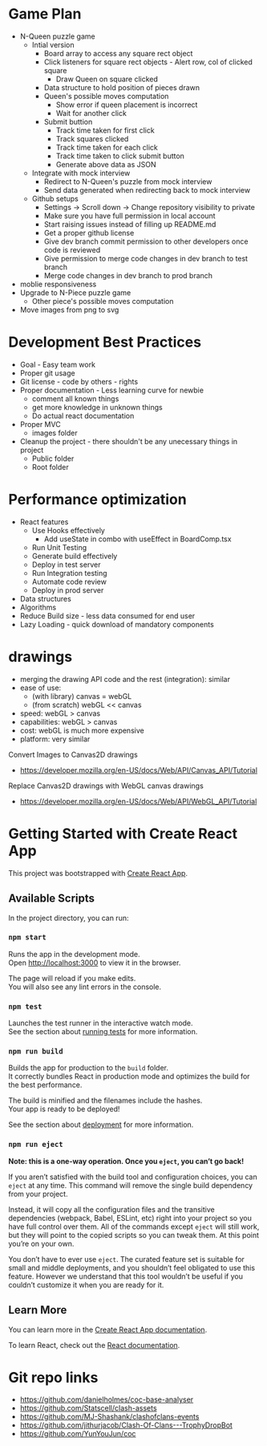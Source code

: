 # Game Plan
* N-Queen puzzle game
    * Intial version
        * Board array to access any square rect object
        * Click listeners for square rect objects - Alert row, col of clicked square
            * Draw Queen on square clicked
        * Data structure to hold position of pieces drawn
        * Queen's possible moves computation
            * Show error if queen placement is incorrect
            * Wait for another click
        * Submit buttion
            * Track time taken for first click
            * Track squares clicked
            * Track time taken for each click
            * Track time taken to click submit button
            * Generate above data as JSON
    * Integrate with mock interview
        * Redirect to N-Queen's puzzle from mock interview
        * Send data generated when redirecting back to mock interview
    * Github setups
        * Settings -> Scroll down -> Change repository visibility to private
        * Make sure you have full permission in local account
        * Start raising issues instead of filling up README.md
        * Get a proper github license
        * Give dev branch commit permission to other developers once code is reviewed
        * Give permission to merge code changes in dev branch to test branch
        * Merge code changes in dev branch to prod branch
* moblie responsiveness
* Upgrade to N-Piece puzzle game
    * Other piece's possible moves computation
* Move images from png to svg

# Development Best Practices
* Goal - Easy team work
* Proper git usage
* Git license - code by others - rights
* Proper documentation - Less learning curve for newbie
    * comment all known things
    * get more knowledge in unknown things
    * Do actual react documentation
* Proper MVC
    * images folder
* Cleanup the project - there shouldn't be any unecessary things in project
    * Public folder
    * Root folder

# Performance optimization
* React features
    * Use Hooks effectively
        * Add useState in combo with useEffect in BoardComp.tsx
    * Run Unit Testing
    * Generate build effectively
    * Deploy in test server
    * Run Integration testing
    * Automate code review
    * Deploy in prod server
* Data structures
* Algorithms
* Reduce Build size - less data consumed for end user
* Lazy Loading - quick download of mandatory components

# drawings
* merging the drawing API code and the rest (integration): similar
* ease of use:
    * (with library) canvas = webGL
    * (from scratch) webGL << canvas
* speed: webGL > canvas
* capabilities: webGL > canvas
* cost: webGL is much more expensive
* platform: very similar

Convert Images to Canvas2D drawings
* https://developer.mozilla.org/en-US/docs/Web/API/Canvas_API/Tutorial

Replace Canvas2D drawings with WebGL canvas drawings
* https://developer.mozilla.org/en-US/docs/Web/API/WebGL_API/Tutorial

# Getting Started with Create React App

This project was bootstrapped with [Create React App](https://github.com/facebook/create-react-app).

## Available Scripts

In the project directory, you can run:

### `npm start`

Runs the app in the development mode.\
Open [http://localhost:3000](http://localhost:3000) to view it in the browser.

The page will reload if you make edits.\
You will also see any lint errors in the console.

### `npm test`

Launches the test runner in the interactive watch mode.\
See the section about [running tests](https://facebook.github.io/create-react-app/docs/running-tests) for more information.

### `npm run build`

Builds the app for production to the `build` folder.\
It correctly bundles React in production mode and optimizes the build for the best performance.

The build is minified and the filenames include the hashes.\
Your app is ready to be deployed!

See the section about [deployment](https://facebook.github.io/create-react-app/docs/deployment) for more information.

### `npm run eject`

**Note: this is a one-way operation. Once you `eject`, you can’t go back!**

If you aren’t satisfied with the build tool and configuration choices, you can `eject` at any time. This command will remove the single build dependency from your project.

Instead, it will copy all the configuration files and the transitive dependencies (webpack, Babel, ESLint, etc) right into your project so you have full control over them. All of the commands except `eject` will still work, but they will point to the copied scripts so you can tweak them. At this point you’re on your own.

You don’t have to ever use `eject`. The curated feature set is suitable for small and middle deployments, and you shouldn’t feel obligated to use this feature. However we understand that this tool wouldn’t be useful if you couldn’t customize it when you are ready for it.

## Learn More

You can learn more in the [Create React App documentation](https://facebook.github.io/create-react-app/docs/getting-started).

To learn React, check out the [React documentation](https://reactjs.org/).

# Git repo links
* https://github.com/danielholmes/coc-base-analyser
* https://github.com/Statscell/clash-assets
* https://github.com/MJ-Shashank/clashofclans-events
* https://github.com/jithurjacob/Clash-Of-Clans---TrophyDropBot
* https://github.com/YunYouJun/coc